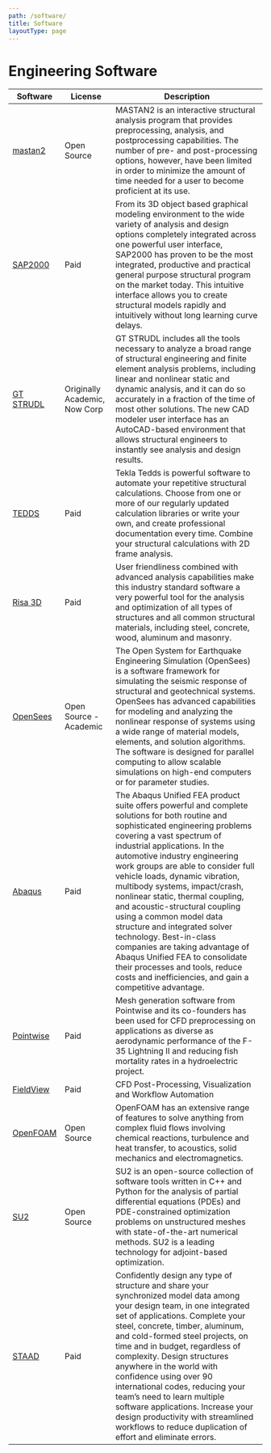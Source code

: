 ```yaml
---
path: /software/
title: Software
layoutType: page
---
```

# Engineering Software

Software | License | Description
--- | --- | ---
[mastan2](http://www.mastan2.com/) | Open Source | MASTAN2 is an interactive structural analysis program that provides preprocessing, analysis, and postprocessing capabilities. The number of pre- and post-processing options, however, have been limited in order to minimize the amount of time needed for a user to become proficient at its use.
[SAP2000](https://www.csiamerica.com/products/sap2000) | Paid | From its 3D object based graphical modeling environment to the wide variety of analysis and design options completely integrated across one powerful user interface, SAP2000 has proven to be the most integrated, productive and practical general purpose structural program on the market today. This intuitive interface allows you to create structural models rapidly and intuitively without long learning curve delays.
[GT STRUDL](https://hexagonppm.com/products/analysis-product-family/gt-strudl) | Originally Academic, Now Corp | GT STRUDL includes all the tools necessary to analyze a broad range of structural engineering and finite element analysis problems, including linear and nonlinear static and dynamic analysis, and it can do so accurately in a fraction of the time of most other solutions. The new CAD modeler user interface has an AutoCAD-based environment that allows structural engineers to instantly see analysis and design results.
[TEDDS](https://www.tekla.com/products/tekla-tedds#) | Paid | Tekla Tedds is powerful software to automate your repetitive structural calculations. Choose from one or more of our regularly updated calculation libraries or write your own, and create professional documentation every time. Combine your structural calculations with 2D frame analysis. 
[Risa 3D](https://risa.com/p_risa3d.html) | Paid | User friendliness combined with advanced analysis capabilities make this industry standard software a very powerful tool for the analysis and optimization of all types of structures and all common structural materials, including steel, concrete, wood, aluminum and masonry. 
[OpenSees](http://opensees.berkeley.edu/) | Open Source - Academic | The Open System for Earthquake Engineering Simulation (OpenSees) is a software framework for simulating the seismic response of structural and geotechnical systems. OpenSees has advanced capabilities for modeling and analyzing the nonlinear response of systems using a wide range of material models, elements, and solution algorithms. The software is designed for parallel computing to allow scalable simulations on high-end computers or for parameter studies.
[Abaqus](https://www.3ds.com/products-services/simulia/products/abaqus/) | Paid | The Abaqus Unified FEA product suite offers powerful and complete solutions for both routine and sophisticated engineering problems covering a vast spectrum of industrial applications. In the automotive industry engineering work groups are able to consider full vehicle loads, dynamic vibration, multibody systems, impact/crash, nonlinear static, thermal coupling, and acoustic-structural coupling using a common model data structure and integrated solver technology. Best-in-class companies are taking advantage of Abaqus Unified FEA to consolidate their processes and tools, reduce costs and inefficiencies, and gain a competitive advantage.
[Pointwise](http://www.pointwise.com/) | Paid | Mesh generation software from Pointwise and its co-founders has been used for CFD preprocessing on applications as diverse as aerodynamic performance of the F-35 Lightning II and reducing fish mortality rates in a hydroelectric project.
[FieldView](http://www.ilight.com/en/products/fieldview-17) | Paid | CFD Post-Processing, Visualization and Workflow Automation
[OpenFOAM](https://www.openfoam.com/) | Open Source | OpenFOAM has an extensive range of features to solve anything from complex fluid flows involving chemical reactions, turbulence and heat transfer, to acoustics, solid mechanics and electromagnetics.
[SU2](https://su2code.github.io/) | Open Source | SU2 is an open-source collection of software tools written in C++ and Python for the analysis of partial differential equations (PDEs) and PDE-constrained optimization problems on unstructured meshes with state-of-the-art numerical methods. SU2 is a leading technology for adjoint-based optimization.
[STAAD](https://www.bentley.com/en/products/brands/staad) | Paid | Confidently design any type of structure and share your synchronized model data among your design team, in one integrated set of applications. Complete your steel, concrete, timber, aluminum, and cold-formed steel projects, on time and in budget, regardless of complexity. Design structures anywhere in the world with confidence using over 90 international codes, reducing your team’s need to learn multiple software applications. Increase your design productivity with streamlined workflows to reduce duplication of effort and eliminate errors.
